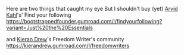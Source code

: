 Here are two things that caught my eye
But I shouldn't buy (yet)
[Arvid Kahl](Notes/Arvid%20Kahl.md)'s'
Find your following
https://bootstrappedfounder.gumroad.com/l/findyourfollowing?variant=Just%20the%20Essentials

and [Kieran Drew](Kieran%20Drew)'s
Freedom Writer's community
https://kierandrew.gumroad.com/l/freedomwriters

